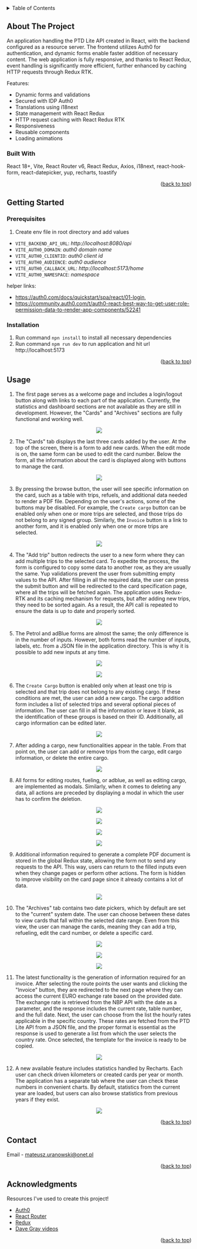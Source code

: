 <!-- TABLE OF CONTENTS -->
<details>
  <summary>Table of Contents</summary>
  <ol>
    <li>
      <a href="#about-the-project">About</a>
      <ul>
        <li><a href="#built-with">Built With</a></li>
      </ul>
    </li>
    <li>
      <a href="#getting-started">Getting Started</a>
      <ul>
        <li><a href="#prerequisites">Prerequisites</a></li>
        <li><a href="#installation">Installation</a></li>
      </ul>
    </li>
    <li><a href="#usage">Usage</a></li>
    <li><a href="#contact">Contact</a></li>
    <li><a href="#acknowledgments">Acknowledgments</a></li>
  </ol>
</details>

<!-- ABOUT THE PROJECT -->

## About The Project

An application handling the PTD Lite API created in React, with the backend configured as a resource server. The
frontend utilizes Auth0 for authentication, and dynamic forms enable faster addition of necessary content. The web
application is fully responsive, and thanks to React Redux, event handling is significantly more efficient, further
enhanced by caching HTTP requests through Redux RTK.

Features:

* Dynamic forms and validations
* Secured with IDP Auth0
* Translations using i18next
* State management with React Redux
* HTTP request caching with React Redux RTK
* Responsiveness
* Reusable components
* Loading animations

### Built With

React 18+, Vite, React Router v6, React Redux, Axios, i18next, react-hook-form, react-datepicker, yup, recharts, toastify

<p align="right">(<a href="#readme-top">back to top</a>)</p>

<!-- GETTING STARTED -->

## Getting Started

### Prerequisites

1. Create env file in root directory and add values

- `VITE_BACKEND_API_URL`: _http://localhost:8080/api_
- `VITE_AUTH0_DOMAIN`: _auth0 domain name_
- `VITE_AUTH0_CLIENTID`: _auth0 client id_
- `VITE_AUTH0_AUDIENCE`: _auth0 audience_
- `VITE_AUTH0_CALLBACK_URL`: _http://localhost:5173/home_
- `VITE_AUTH0_NAMESPACE`: _namespace_

helper links:

- https://auth0.com/docs/quickstart/spa/react/01-login,
- https://community.auth0.com/t/auth0-react-best-way-to-get-user-role-permission-data-to-render-app-components/52241

### Installation

1. Run command `npn install` to install all necessary dependencies
2. Run command `npm run dev` to run application and hit url http://localhost:5173

<p align="right">(<a href="#readme-top">back to top</a>)</p>

<!-- USAGE EXAMPLES -->

## Usage

1. The first page serves as a welcome page and includes a login/logout button along with links to each part of the
   application. Currently, the statistics and dashboard sections are not available as they are still in development.
   However, the "Cards" and "Archives" sections are fully functional and working well.

<p align="center">
  <img src="https://github.com/mateusz-uran/ptd-lite-mono/blob/dev/src/frontend/ptd-lite-ui/readmeimg/localhost.png">
</p>

2. The "Cards" tab displays the last three cards added by the user. At the top of the screen, there is a form to add new
   cards. When the edit mode is on, the same form can be used to edit the card number.
   Below the form, all the information about the card is displayed along with buttons to manage the card.

<p align="center">
  <img src="https://github.com/mateusz-uran/ptd-lite-mono/blob/dev/src/frontend/ptd-lite-ui/readmeimg/cards.png">
</p>

3. By pressing the browse button, the user will see specific information on the card, such as a table with trips,
   refuels, and additional data needed to render a PDF file. Depending on the user's actions, some of the buttons may be
   disabled.
   For example, the `Create cargo` button can be enabled only when one or more trips are selected, and those trips do
   not
   belong to any signed group.
   Similarly, the `Invoice` button is a link to another form, and it is enabled only when one or more trips are
   selected.

<p align="center">
  <img src="https://github.com/mateusz-uran/ptd-lite-mono/blob/dev/src/frontend/ptd-lite-ui/readmeimg/card_spec.png">
</p>

4. The "Add trip" button redirects the user to a new form where they can add multiple trips to the selected card. To
   expedite the process, the form is configured to copy some data to another row, as they are usually the same. Yup
   validations prevent the user from submitting empty values to the API. After filling in all the required data, the
   user can press the submit button and will be redirected to the card specification page, where all the trips will be
   fetched again.
   The application uses Redux-RTK and its caching mechanism for requests, but after adding new trips, they need to be
   sorted again. As a result, the API call is repeated to ensure the data is up to date and properly sorted.

<p align="center">
  <img src="https://github.com/mateusz-uran/ptd-lite-mono/blob/dev/src/frontend/ptd-lite-ui/readmeimg/add_trip.png">
</p>

5. The Petrol and adBlue forms are almost the same; the only difference is in the number of inputs. However, both forms
   read the number of inputs, labels, etc. from a JSON file in the application directory. This is why it is possible to
   add new inputs at any time.

<p align="center">
  <img src="https://github.com/mateusz-uran/ptd-lite-mono/blob/dev/src/frontend/ptd-lite-ui/readmeimg/add_blue.png">
</p>
<p align="center">
  <img src="https://github.com/mateusz-uran/ptd-lite-mono/blob/dev/src/frontend/ptd-lite-ui/readmeimg/add_petrol.png">
</p>

6. The `Create Cargo` button is enabled only when at least one trip is selected and that trip does not belong to any
   existing cargo. If these conditions are met, the user can add a new cargo. The cargo addition form includes a list of
   selected trips and several optional pieces of information. The user can fill in all the information or leave it
   blank, as the identification of these groups is based on their ID. Additionally, all cargo information can be edited
   later.

<p align="center">
  <img src="https://github.com/mateusz-uran/ptd-lite-mono/blob/dev/src/frontend/ptd-lite-ui/readmeimg/create_cargo.png">
</p>

7. After adding a cargo, new functionalities appear in the table. From that point on, the user can add or remove trips
   from the cargo, edit cargo information, or delete the entire cargo.

<p align="center">
  <img src="https://github.com/mateusz-uran/ptd-lite-mono/blob/dev/src/frontend/ptd-lite-ui/readmeimg/cargo.png">
</p>

8. All forms for editing routes, fueling, or adblue, as well as editing cargo, are implemented as modals. Similarly,
   when it comes to deleting any data, all actions are preceded by displaying a modal in which the user has to confirm
   the deletion.

<p align="center">
  <img src="https://github.com/mateusz-uran/ptd-lite-mono/blob/dev/src/frontend/ptd-lite-ui/readmeimg/edit_cargo.png">
</p>
<p align="center">
  <img src="https://github.com/mateusz-uran/ptd-lite-mono/blob/dev/src/frontend/ptd-lite-ui/readmeimg/edit_petrol.png">
</p>
<p align="center">
  <img src="https://github.com/mateusz-uran/ptd-lite-mono/blob/dev/src/frontend/ptd-lite-ui/readmeimg/edit_trip.png">
</p>
<p align="center">
  <img src="https://github.com/mateusz-uran/ptd-lite-mono/blob/dev/src/frontend/ptd-lite-ui/readmeimg/delete.png">
</p>

9. Additional information required to generate a complete PDF document is stored in the global Redux state, allowing the
   form not to send any requests to the API. This way, users can return to the filled inputs even when they change pages
   or perform other actions. The form is hidden to improve visibility on the card page since it already contains a lot
   of data.

<p align="center">
  <img src="https://github.com/mateusz-uran/ptd-lite-mono/blob/dev/src/frontend/ptd-lite-ui/readmeimg/additional.png">
</p>

10. The "Archives" tab contains two date pickers, which by default are set to the "current" system date. The user can
    choose between these dates to view cards that fall within the selected date range. Even from this view, the user can
    manage the cards, meaning they can add a trip, refueling, edit the card number, or delete a specific card.

<p align="center">
  <img src="https://github.com/mateusz-uran/ptd-lite-mono/blob/dev/src/frontend/ptd-lite-ui/readmeimg/archive.png">
</p>
<p align="center">
  <img src="https://github.com/mateusz-uran/ptd-lite-mono/blob/dev/src/frontend/ptd-lite-ui/readmeimg/archive2.png">
</p>
<p align="center">
  <img src="https://github.com/mateusz-uran/ptd-lite-mono/blob/dev/src/frontend/ptd-lite-ui/readmeimg/archive3.png">
</p>

11. The latest functionality is the generation of information required for an invoice. After selecting the route points
    the user wants and clicking the "Invoice" button, they are redirected to the next page where they can access the
    current EURO exchange rate based on the provided date. The exchange rate is retrieved from the NBP API with the date
    as a parameter, and the response includes the current rate, table number, and the full date.
    Next, the user can choose from the list the hourly rates applicable in the specific country. These rates are fetched
    from the PTD Lite API from a JSON file, and the proper format is essential as the response is used to generate a
    list
    from which the user selects the country rate. Once selected, the template for the invoice is ready to be copied.

<p align="center">
  <img src="https://github.com/mateusz-uran/ptd-lite-mono/blob/dev/src/frontend/ptd-lite-ui/readmeimg/invoice.png">
</p>

12. A new available feature includes statistics handled by Recharts. Each user can check driven kilometers
    or created cards per year or month. The application has a separate tab where the user can check these numbers
    in convenient charts. By default, statistics from the current year are loaded, but users can also browse statistics
    from previous years if they exist.

<p align="center">
  <img src="https://github.com/mateusz-uran/ptd-lite-mono/blob/dev/src/frontend/ptd-lite-ui/readmeimg/stats.png">
</p>

<p align="right">(<a href="#readme-top">back to top</a>)</p>

<!-- CONTACT -->

## Contact

Email - mateusz.uranowski@onet.pl

<p align="right">(<a href="#readme-top">back to top</a>)</p>

<!-- ACKNOWLEDGMENTS -->

## Acknowledgments

Resources I've used to create this project!

* [Auth0](https://auth0.com/)
* [React Router](https://reactrouter.com/en/main)
* [Redux](https://redux.js.org/tutorials/essentials/part-8-rtk-query-advanced)
* [Dave Gray videos](https://github.com/gitdagray/react_redux_toolkit)

<p align="right">(<a href="#readme-top">back to top</a>)</p>
